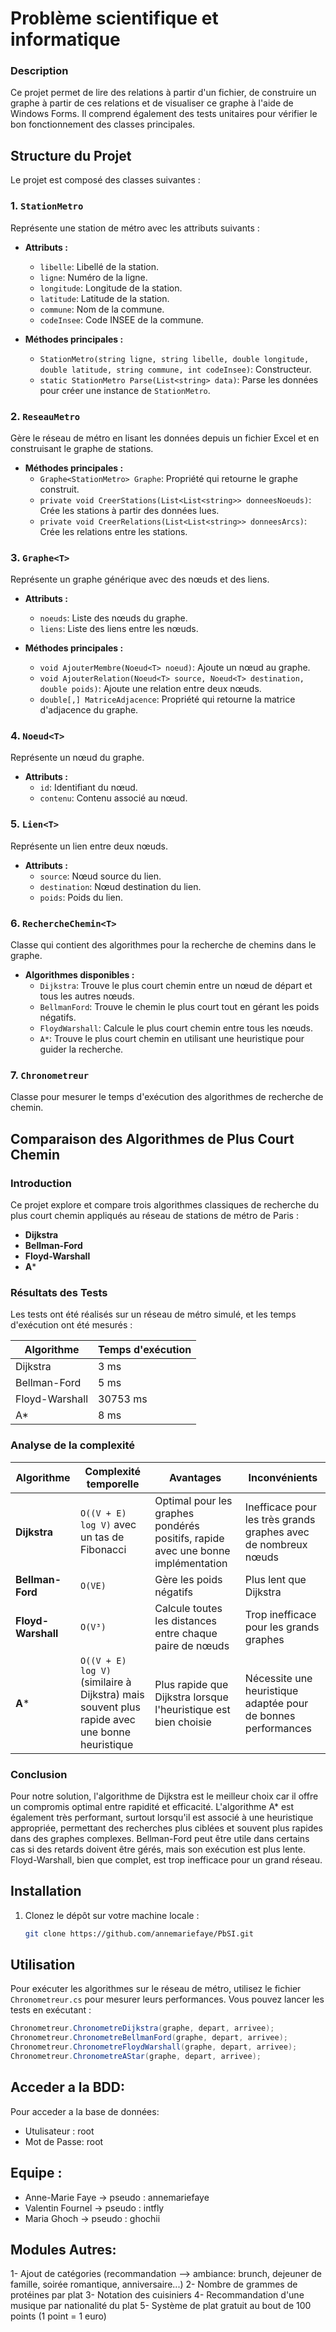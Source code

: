# Problème scientifique et informatique

### Description

Ce projet permet de lire des relations à partir d'un fichier, de construire un graphe à partir de ces relations et de visualiser ce graphe à l'aide de Windows Forms. Il comprend également des tests unitaires pour vérifier le bon fonctionnement des classes principales.

## Structure du Projet

Le projet est composé des classes suivantes :

### 1. `StationMetro`

Représente une station de métro avec les attributs suivants :
- **Attributs :**
  - `libelle`: Libellé de la station.
  - `ligne`: Numéro de la ligne.
  - `longitude`: Longitude de la station.
  - `latitude`: Latitude de la station.
  - `commune`: Nom de la commune.
  - `codeInsee`: Code INSEE de la commune.
  
- **Méthodes principales :**
  - `StationMetro(string ligne, string libelle, double longitude, double latitude, string commune, int codeInsee)`: Constructeur.
  - `static StationMetro Parse(List<string> data)`: Parse les données pour créer une instance de `StationMetro`.

### 2. `ReseauMetro`

Gère le réseau de métro en lisant les données depuis un fichier Excel et en construisant le graphe de stations.
- **Méthodes principales :**
  - `Graphe<StationMetro> Graphe`: Propriété qui retourne le graphe construit.
  - `private void CreerStations(List<List<string>> donneesNoeuds)`: Crée les stations à partir des données lues.
  - `private void CreerRelations(List<List<string>> donneesArcs)`: Crée les relations entre les stations.

### 3. `Graphe<T>`

Représente un graphe générique avec des nœuds et des liens.
- **Attributs :**
  - `noeuds`: Liste des nœuds du graphe.
  - `liens`: Liste des liens entre les nœuds.
  
- **Méthodes principales :**
  - `void AjouterMembre(Noeud<T> noeud)`: Ajoute un nœud au graphe.
  - `void AjouterRelation(Noeud<T> source, Noeud<T> destination, double poids)`: Ajoute une relation entre deux nœuds.
  - `double[,] MatriceAdjacence`: Propriété qui retourne la matrice d'adjacence du graphe.

### 4. `Noeud<T>`

Représente un nœud du graphe.
- **Attributs :**
  - `id`: Identifiant du nœud.
  - `contenu`: Contenu associé au nœud.

### 5. `Lien<T>`

Représente un lien entre deux nœuds.
- **Attributs :**
  - `source`: Nœud source du lien.
  - `destination`: Nœud destination du lien.
  - `poids`: Poids du lien.

### 6. `RechercheChemin<T>`

Classe qui contient des algorithmes pour la recherche de chemins dans le graphe.
- **Algorithmes disponibles :**
  - `Dijkstra`: Trouve le plus court chemin entre un nœud de départ et tous les autres nœuds.
  - `BellmanFord`: Trouve le chemin le plus court tout en gérant les poids négatifs.
  - `FloydWarshall`: Calcule le plus court chemin entre tous les nœuds.
  - `A*`: Trouve le plus court chemin en utilisant une heuristique pour guider la recherche.

### 7. `Chronometreur`

Classe pour mesurer le temps d'exécution des algorithmes de recherche de chemin.

## Comparaison des Algorithmes de Plus Court Chemin

### Introduction

Ce projet explore et compare trois algorithmes classiques de recherche du plus court chemin appliqués au réseau de stations de métro de Paris :
- **Dijkstra**
- **Bellman-Ford**
- **Floyd-Warshall**
- **A***

### Résultats des Tests

Les tests ont été réalisés sur un réseau de métro simulé, et les temps d'exécution ont été mesurés :

| Algorithme       | Temps d'exécution |
|------------------|------------------|
| Dijkstra         | 3 ms             |
| Bellman-Ford     | 5 ms             |
| Floyd-Warshall   | 30753 ms         |
| A*               | 8 ms             |

### Analyse de la complexité

| Algorithme       | Complexité temporelle | Avantages | Inconvénients |
|------------------|----------------------|-----------|---------------|
| **Dijkstra**    | `O((V + E) log V)` avec un tas de Fibonacci | Optimal pour les graphes pondérés positifs, rapide avec une bonne implémentation | Inefficace pour les très grands graphes avec de nombreux nœuds |
| **Bellman-Ford**| `O(VE)` | Gère les poids négatifs | Plus lent que Dijkstra |
| **Floyd-Warshall** | `O(V³)` | Calcule toutes les distances entre chaque paire de nœuds | Trop inefficace pour les grands graphes |
| **A***          | `O((V + E) log V)` (similaire à Dijkstra) mais souvent plus rapide avec une bonne heuristique | Plus rapide que Dijkstra lorsque l'heuristique est bien choisie | Nécessite une heuristique adaptée pour de bonnes performances |


### Conclusion

Pour notre solution, l'algorithme de Dijkstra est le meilleur choix car il offre un compromis optimal entre rapidité et efficacité. L'algorithme A* est également très performant, surtout lorsqu'il est associé à une heuristique appropriée, permettant des recherches plus ciblées et souvent plus rapides dans des graphes complexes. Bellman-Ford peut être utile dans certains cas si des retards doivent être gérés, mais son exécution est plus lente. Floyd-Warshall, bien que complet, est trop inefficace pour un grand réseau.

## Installation

1. Clonez le dépôt sur votre machine locale :
   ```bash
   git clone https://github.com/annemariefaye/PbSI.git
   ```

## Utilisation

Pour exécuter les algorithmes sur le réseau de métro, utilisez le fichier `Chronometreur.cs` pour mesurer leurs performances. Vous pouvez lancer les tests en exécutant :
```csharp
Chronometreur.ChronometreDijkstra(graphe, depart, arrivee);
Chronometreur.ChronometreBellmanFord(graphe, depart, arrivee);
Chronometreur.ChronometreFloydWarshall(graphe, depart, arrivee);
Chronometreur.ChronometreAStar(graphe, depart, arrivee);
```
## Acceder a la BDD:

Pour acceder a la base de données:
- Utulisateur : root
- Mot de Passe: root
  
## Equipe :

- Anne-Marie Faye  -> pseudo : annemariefaye
- Valentin Fournel -> pseudo : intfly
- Maria Ghoch      -> pseudo : ghochii
  
## Modules Autres:

1- Ajout de catégories (recommandation --> ambiance: brunch, dejeuner de famille, soirée romantique, anniversaire...)
2- Nombre de grammes de protéines par plat
3- Notation des cuisiniers
4- Recommandation d'une musique par nationalité du plat
5- Système de plat gratuit au bout de 100 points (1 point = 1 euro)
